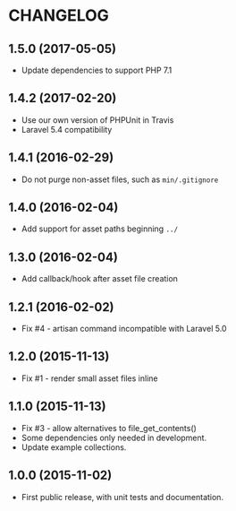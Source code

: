 CHANGELOG
=========

## 1.5.0 (2017-05-05)
 - Update dependencies to support PHP 7.1

## 1.4.2 (2017-02-20)
 - Use our own version of PHPUnit in Travis
 - Laravel 5.4 compatibility

## 1.4.1 (2016-02-29)
 - Do not purge non-asset files, such as `min/.gitignore`

## 1.4.0 (2016-02-04)
 - Add support for asset paths beginning `../`

## 1.3.0 (2016-02-04)
 - Add callback/hook after asset file creation

## 1.2.1 (2016-02-02)
 - Fix #4 - artisan command incompatible with Laravel 5.0

## 1.2.0 (2015-11-13)
 - Fix #1 - render small asset files inline

## 1.1.0 (2015-11-13)
 - Fix #3 - allow alternatives to file_get_contents()
 - Some dependencies only needed in development.
 - Update example collections.

## 1.0.0 (2015-11-02)
 - First public release, with unit tests and documentation.
